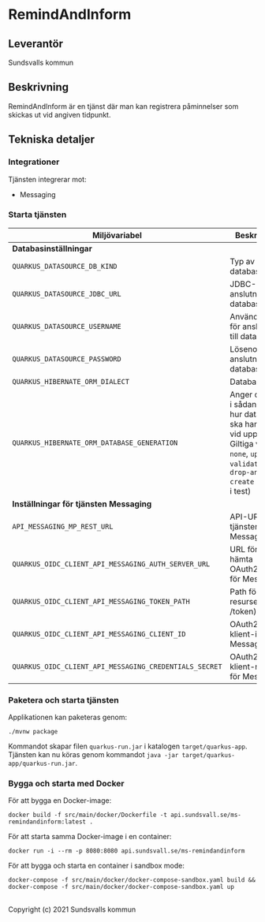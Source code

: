 # RemindAndInform

## Leverantör

Sundsvalls kommun

## Beskrivning
RemindAndInform är en tjänst där man kan registrera påminnelser som skickas ut vid angiven tidpunkt.


## Tekniska detaljer

### Integrationer
Tjänsten integrerar mot:

* Messaging

### Starta tjänsten

|Miljövariabel|Beskrivning|
|---|---|
|**Databasinställningar**||
|`QUARKUS_DATASOURCE_DB_KIND`|Typ av databas|
|`QUARKUS_DATASOURCE_JDBC_URL`|JDBC-URL för anslutning till databas|
|`QUARKUS_DATASOURCE_USERNAME`|Användarnamn för anslutning till databas|
|`QUARKUS_DATASOURCE_PASSWORD`|Lösenord för anslutning till databas|
|`QUARKUS_HIBERNATE_ORM_DIALECT`|Databasdialekt|
|`QUARKUS_HIBERNATE_ORM_DATABASE_GENERATION`|Anger om, och i sådana fall hur databasen ska hanteras vid uppstart. Giltiga värden: `none`, `update`, `validate`, `drop-and-create` (endast i test)|
|**Inställningar för tjänsten Messaging**|
|`API_MESSAGING_MP_REST_URL`| API-URL till tjänsten Messaging|
|`QUARKUS_OIDC_CLIENT_API_MESSAGING_AUTH_SERVER_URL`| URL för att hämta OAuth2-token för Messaging|
|`QUARKUS_OIDC_CLIENT_API_MESSAGING_TOKEN_PATH`| Path för token resursen (t.ex. /token)|
|`QUARKUS_OIDC_CLIENT_API_MESSAGING_CLIENT_ID`| OAuth2-klient-id för Messaging |
|`QUARKUS_OIDC_CLIENT_API_MESSAGING_CREDENTIALS_SECRET`| OAuth2-klient-nyckel för Messaging |


### Paketera och starta tjänsten
Applikationen kan paketeras genom:

```
./mvnw package
```
Kommandot skapar filen `quarkus-run.jar` i katalogen `target/quarkus-app`. Tjänsten kan nu köras genom kommandot `java -jar target/quarkus-app/quarkus-run.jar`.

### Bygga och starta med Docker
För att bygga en Docker-image:

```
docker build -f src/main/docker/Dockerfile -t api.sundsvall.se/ms-remindandinform:latest .
```

För att starta samma Docker-image i en container:

```
docker run -i --rm -p 8080:8080 api.sundsvall.se/ms-remindandinform
```

För att bygga och starta en container i sandbox mode:

```
docker-compose -f src/main/docker/docker-compose-sandbox.yaml build && docker-compose -f src/main/docker/docker-compose-sandbox.yaml up
```


## 
Copyright (c) 2021 Sundsvalls kommun
